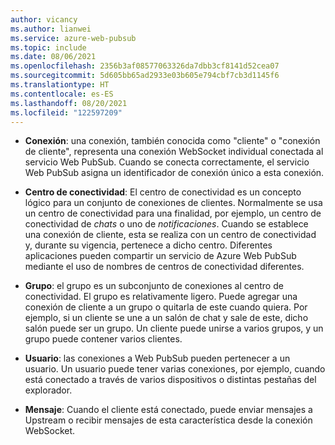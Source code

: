 ```yaml
---
author: vicancy
ms.author: lianwei
ms.service: azure-web-pubsub
ms.topic: include
ms.date: 08/06/2021
ms.openlocfilehash: 2356b3af08577063326da7dbb3cf8141d52cea07
ms.sourcegitcommit: 5d605bb65ad2933e03b605e794cbf7cb3d1145f6
ms.translationtype: HT
ms.contentlocale: es-ES
ms.lasthandoff: 08/20/2021
ms.locfileid: "122597209"
---
```

- **Conexión**: una conexión, también conocida como "cliente" o "conexión de cliente", representa una conexión WebSocket individual conectada al servicio Web PubSub. Cuando se conecta correctamente, el servicio Web PubSub asigna un identificador de conexión único a esta conexión.

- **Centro de conectividad**: El centro de conectividad es un concepto lógico para un conjunto de conexiones de clientes. Normalmente se usa un centro de conectividad para una finalidad, por ejemplo, un centro de conectividad de *chats* o uno de *notificaciones*. Cuando se establece una conexión de cliente, esta se realiza con un centro de conectividad y, durante su vigencia, pertenece a dicho centro. Diferentes aplicaciones pueden compartir un servicio de Azure Web PubSub mediante el uso de nombres de centros de conectividad diferentes.

- **Grupo**: el grupo es un subconjunto de conexiones al centro de conectividad. El grupo es relativamente ligero. Puede agregar una conexión de cliente a un grupo o quitarla de este cuando quiera. Por ejemplo, si un cliente se une a un salón de chat y sale de este, dicho salón puede ser un grupo. Un cliente puede unirse a varios grupos, y un grupo puede contener varios clientes.

- **Usuario**: las conexiones a Web PubSub pueden pertenecer a un usuario. Un usuario puede tener varias conexiones, por ejemplo, cuando está conectado a través de varios dispositivos o distintas pestañas del explorador.

- **Mensaje**: Cuando el cliente está conectado, puede enviar mensajes a Upstream o recibir mensajes de esta característica desde la conexión WebSocket.
